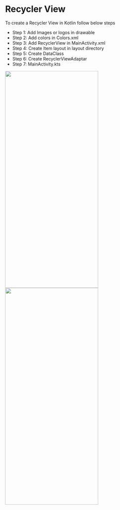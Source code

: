 # Recycler View #

To create a Recycler View in Kotlin follow below steps

- Step 1: Add Images or logos in drawable
- Step 2: Add colors in Colors.xml
- Step 3: Add  RecyclerView in MainActivity.xml
- Step 4: Create Item layout in layout directory 
- Step 5: Create DataClass
- Step 6: Create RecyclerViewAdaptar
- Step 7: MainActivity.kts

<img src="https://github.com/Vivek-Jadhav27/Kotlin-Components/assets/85949907/8d9089ea-574e-4c2e-88de-6a5987645b3e" height=700 width = 300>
<img src="https://github.com/Vivek-Jadhav27/Kotlin-Components/assets/85949907/1ed14599-ad96-4603-a694-d2c625b4144d" height=700 width = 300>



